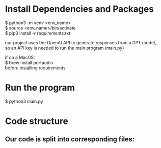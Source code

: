 # Install Dependencies and Packages 
$ python3 -m venv <env_name> <br>
$ source <env_name>/bin/activate <br>
$ pip3 install -r requirements.txt <br>

our project uses the OpenAI API to generate responses from a GPT model, so an API key is needed to run the main program (main.py)<br>

if on a MacOS: <br> 
$ brew install portaudio <br> 
before installing requirements

# Run the program
$ python3 main.py

# Code structure
Our code is split into corresponding files: <br>
- 

